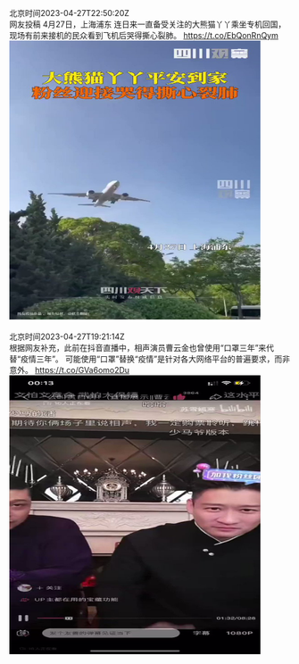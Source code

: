 北京时间2023-04-27T22:50:20Z<br>网友投稿
4月27日，上海浦东
连日来一直备受关注的大熊猫丫丫乘坐专机回国，现场有前来接机的民众看到飞机后哭得撕心裂肺。 https://t.co/EbQonRnQym<br><img src='/temp/video/2023/v-Month-4/ax-Day-27/whyyoutouzhele/1651599668286038018_0.jpg' width='450' height='500'><br><br>北京时间2023-04-27T19:21:14Z<br>根据网友补充，此前在抖音直播中，相声演员曹云金也曾使用“口罩三年”来代替“疫情三年”。
可能使用“口罩”替换“疫情”是针对各大网络平台的普遍要求，而非意外。 https://t.co/GVa6omo2Du<br><img src='/temp/video/2023/v-Month-4/ax-Day-27/whyyoutouzhele/1651547046703136768_0.jpg' width='450' height='500'><br><br>